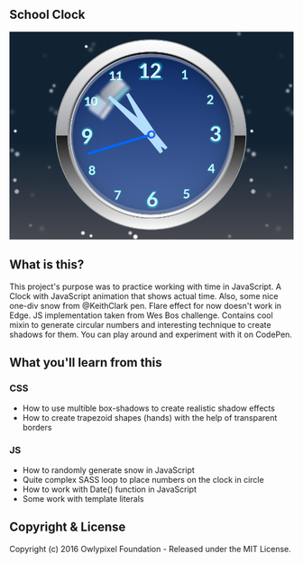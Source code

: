 ## School Clock
![school clock screenshot](https://github.com/owlypixel/School_clock/raw/master/assets/screenshot.png)

## What is this?
This project's purpose was to practice working with time in JavaScript. A Clock with JavaScript animation that shows actual time. Also, some nice one-div snow from @KeithClark pen. Flare effect for now doesn't work in Edge. JS implementation taken from Wes Bos challenge. Contains cool mixin to generate circular numbers and interesting technique to create shadows for them. 
You can play around and experiment with it on CodePen. 
## What you'll learn from this
### CSS
- How to use multible box-shadows to create realistic shadow effects
- How to create trapezoid shapes (hands) with the help of transparent borders

### JS
- How to randomly generate snow in JavaScript
- Quite complex SASS loop to place numbers on the clock in circle
- How to work with Date() function in JavaScript
- Some work with template literals
 
## Copyright & License

Copyright (c) 2016 Owlypixel Foundation - Released under the MIT License.
